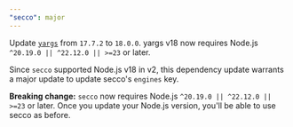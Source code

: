 ```yaml
---
"secco": major
---
```


Update [`yargs`](https://github.com/yargs/yargs) from `17.7.2` to `18.0.0`. yargs v18 now requires Node.js `^20.19.0 || ^22.12.0 || >=23` or later.

Since `secco` supported Node.js v18 in v2, this dependency update warrants a major update to update secco's `engines` key.

**Breaking change:** `secco` now requires Node.js `^20.19.0 || ^22.12.0 || >=23` or later. Once you update your Node.js version, you'll be able to use secco as before.
